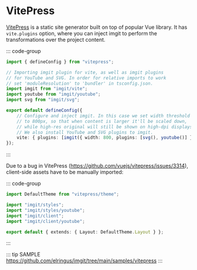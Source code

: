 # VitePress

[VitePress](https://vitepress.dev/) is a static site generator built on top of popular Vue library. It has `vite.plugins` option, where you can inject imgit to perform the transformations over the project content.

::: code-group

```ts [.vitepress/config.ts]
import { defineConfig } from "vitepress";

// Importing imgit plugin for vite, as well as imgit plugins
// for YouTube and SVG. In order for relative imports to work
// set 'moduleResolution' to 'bundler' in tsconfig.json.
import imgit from "imgit/vite";
import youtube from "imgit/youtube";
import svg from "imgit/svg";

export default defineConfig({
    // Configure and inject imgit. In this case we set width threshold
    // to 800px, so that when content is larger it'll be scaled down,
    // while high-res original will still be shown on high-dpi displays.
    // We also install YouTube and SVG plugins to imgit.
    vite: { plugins: [imgit({ width: 800, plugins: [svg(), youtube()] })] }
});
```

:::

Due to a bug in VitePress (https://github.com/vuejs/vitepress/issues/3314), client-side assets have to be manually imported:

::: code-group

```ts [.vitepress/theme/index.ts]
import DefaultTheme from "vitepress/theme";

import "imgit/styles";
import "imgit/styles/youtube";
import "imgit/client";
import "imgit/client/youtube";

export default { extends: { Layout: DefaultTheme.Layout } };
```

:::

::: tip SAMPLE
https://github.com/elringus/imgit/tree/main/samples/vitepress
:::
